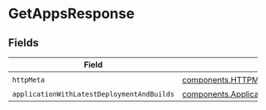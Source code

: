 # GetAppsResponse


## Fields

| Field                                                                                                                      | Type                                                                                                                       | Required                                                                                                                   | Description                                                                                                                |
| -------------------------------------------------------------------------------------------------------------------------- | -------------------------------------------------------------------------------------------------------------------------- | -------------------------------------------------------------------------------------------------------------------------- | -------------------------------------------------------------------------------------------------------------------------- |
| `httpMeta`                                                                                                                 | [components.HTTPMetadata](../../models/components/httpmetadata.md)                                                         | :heavy_check_mark:                                                                                                         | N/A                                                                                                                        |
| `applicationWithLatestDeploymentAndBuilds`                                                                                 | [components.ApplicationWithLatestDeploymentAndBuild](../../models/components/applicationwithlatestdeploymentandbuild.md)[] | :heavy_minus_sign:                                                                                                         | Ok                                                                                                                         |
